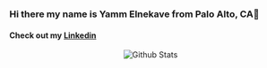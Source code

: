 ### Hi there my name is Yamm Elnekave from Palo Alto, CA👋

#### Check out my [Linkedin](https://www.linkedin.com/in/yamm-elnekave/)

<p align="center">
  <img alt="Github Stats" src="https://github-readme-stats.vercel.app/api?username=mrElnekave&show_icons=true&count_private=true&theme=tokyonight"/>
</p>
